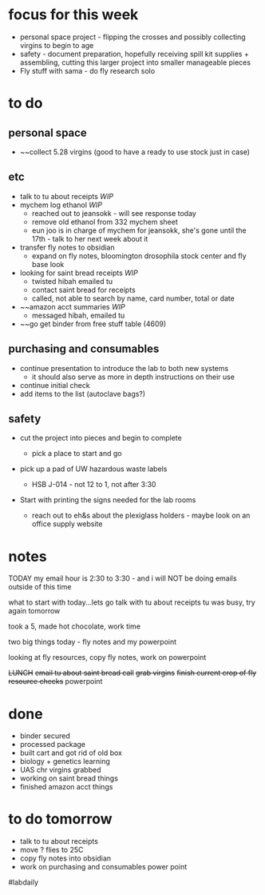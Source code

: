 # focus for this week
- personal space project - flipping the crosses and possibly collecting virgins to begin to age
- safety - document preparation, hopefully receiving spill kit supplies + assembling, cutting this larger project into smaller manageable pieces
- Fly stuff with sama - do fly research solo

# to do

## personal space
- ~~collect 5.28 virgins (good to have a ready to use stock just in case)

## etc
- talk to tu about receipts *WIP*
- mychem log ethanol *WIP*
	- reached out to jeansokk - will see response today
	- remove old ethanol from 332 mychem sheet
	- eun joo is in charge of mychem for jeansokk, she's gone until the 17th - talk to her next week about it
- transfer fly notes to obsidian
	- expand on fly notes, bloomington drosophila stock center and fly base look
- looking for saint bread receipts *WIP*
	- twisted hibah emailed tu
	- contact saint bread for receipts
	- called, not able to search by name, card number, total or date
- ~~amazon acct summaries *WIP*
	- messaged hibah, emailed tu 
- ~~go get binder from free stuff table (4609)

## purchasing and consumables
- continue presentation to introduce the lab to both new systems
	- it should also serve as more in depth instructions on their use
- continue initial check
- add items to the list (autoclave bags?)

## safety
- cut the project into pieces and begin to complete
	- pick a place to start and go
- pick up a pad of UW hazardous waste labels 
	- HSB J-014 - not 12 to 1, not after 3:30

- Start with printing the signs needed for the lab rooms
	- reach out to eh&s about the plexiglass holders - maybe look on an office supply website
# notes
TODAY my email hour is 2:30 to 3:30 - and i will NOT be doing emails outside of this time

what to start with today...lets go talk with tu about receipts
tu was busy, try again tomorrow

took a 5, made hot chocolate, work time

two big things today - fly notes and my powerpoint

looking at fly resources, copy fly notes, work on powerpoint

~~LUNCH~~
~~email tu about saint bread call~~
~~grab virgins~~
~~finish current crop of fly resource checks~~
powerpoint
# done
- binder secured
- processed package
- built cart and got rid of old box
- biology + genetics learning
- UAS chr virgins grabbed
- working on saint bread  things
- finished amazon acct things

# to do tomorrow
- talk to tu about receipts
- move ? flies to 25C
- copy fly notes into obsidian
- work on purchasing and consumables power point

#labdaily 